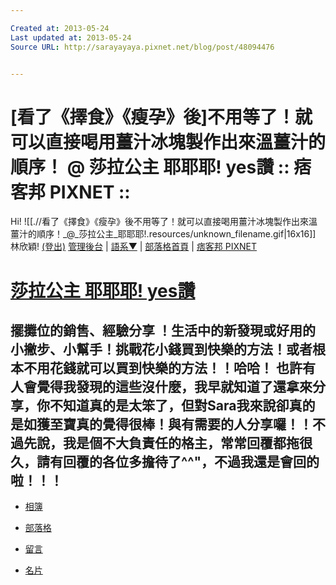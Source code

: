 ```yaml
---

Created at: 2013-05-24
Last updated at: 2013-05-24
Source URL: http://sarayayaya.pixnet.net/blog/post/48094476


---
```


# [看了《擇食》《瘦孕》後]不用等了！就可以直接喝用薑汁冰塊製作出來溫薑汁的順序！ @ 莎拉公主 耶耶耶! yes讚 :: 痞客邦 PIXNET ::


Hi! ![[.//看了《擇食》《瘦孕》後不用等了！就可以直接喝用薑汁冰塊製作出來溫薑汁的順序！_@_莎拉公主_耶耶耶!.resources/unknown_filename.gif\|16x16]] 林欣穎! [(登出)](http://panel.pixnet.cc/logout?done=http%3A%2F%2Fsarayayaya.pixnet.net%2Fblog%2Fpost%2F48094476) [管理後台](http://sarayayaya.pixnet.net/blog/post/48094476#) | [語系▼](http://sarayayaya.pixnet.net/blog/post/48094476#) | [部落格首頁](http://www.pixnet.net/blog) | [痞客邦 PIXNET](http://www.pixnet.net/)

# [莎拉公主 耶耶耶! yes讚](http://sarayayaya.pixnet.net/blog)

## 擺攤位的銷售、經驗分享 ！生活中的新發現或好用的小撇步、小幫手！挑戰花小錢買到快樂的方法！或者根本不用花錢就可以買到快樂的方法！！哈哈！ 也許有人會覺得我發現的這些沒什麼，我早就知道了還拿來分享，你不知道真的是太笨了，但對Sara我來說卻真的是如獲至寶真的覺得很棒！與有需要的人分享囉！！不過先說，我是個不大負責任的格主，常常回覆都拖很久，請有回覆的各位多擔待了^^"，不過我還是會回的啦！！！

* [相簿](http://sarayayaya.pixnet.net/album)

* [部落格](http://sarayayaya.pixnet.net/blog)
* [留言](http://sarayayaya.pixnet.net/guestbook)
* [名片](http://sarayayaya.pixnet.net/profile)

